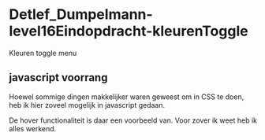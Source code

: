 # Detlef_Dumpelmann-level16Eindopdracht-kleurenToggle

Kleuren toggle menu

## javascript voorrang

Hoewel sommige dingen makkelijker waren geweest om in CSS te doen,
heb ik hier zoveel mogelijk in javascript gedaan.

De hover functionaliteit is daar een voorbeeld van.
Voor zover ik weet heb ik alles werkend.
